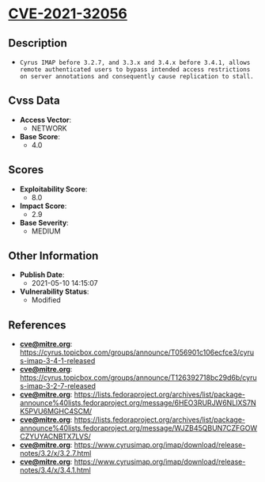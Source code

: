 
# [CVE-2021-32056](https://cyrus.topicbox.com/groups/announce/T056901c106ecfce3/cyrus-imap-3-4-1-released)

## Description

- `Cyrus IMAP before 3.2.7, and 3.3.x and 3.4.x before 3.4.1, allows remote authenticated users to bypass intended access restrictions on server annotations and consequently cause replication to stall.`

## Cvss Data

- **Access Vector**:
  - NETWORK
- **Base Score**:
  - 4.0

## Scores

- **Exploitability Score**:
  - 8.0
- **Impact Score**:
  - 2.9
- **Base Severity**:
  - MEDIUM

## Other Information

- **Publish Date**:
  - 2021-05-10 14:15:07
- **Vulnerability Status**:
  - Modified

## References

- **cve@mitre.org**: https://cyrus.topicbox.com/groups/announce/T056901c106ecfce3/cyrus-imap-3-4-1-released
- **cve@mitre.org**: https://cyrus.topicbox.com/groups/announce/T126392718bc29d6b/cyrus-imap-3-2-7-released
- **cve@mitre.org**: https://lists.fedoraproject.org/archives/list/package-announce%40lists.fedoraproject.org/message/6HEO3RURJW6NLIXS7NK5PVU6MGHC4SCM/
- **cve@mitre.org**: https://lists.fedoraproject.org/archives/list/package-announce%40lists.fedoraproject.org/message/WJZB45QBUN7CZFGOWCZYUYACNBTX7LVS/
- **cve@mitre.org**: https://www.cyrusimap.org/imap/download/release-notes/3.2/x/3.2.7.html
- **cve@mitre.org**: https://www.cyrusimap.org/imap/download/release-notes/3.4/x/3.4.1.html
